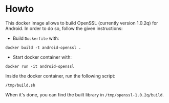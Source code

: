 # Howto

This docker image allows to build OpenSSL (currently version 1.0.2q) for Android. In order to do so, follow the given instructions: 

* Build `Dockerfile` with: 

`docker build -t android-openssl .`

* Start docker container with: 

`docker run -it android-openssl`

Inside the docker container, run the following script: 

`/tmp/build.sh`

When it's done, you can find the built library in `/tmp/openssl-1.0.2q/build`. 
